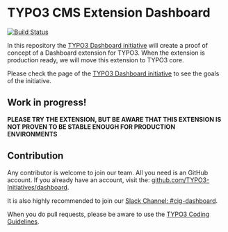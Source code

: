 # TYPO3 CMS Extension Dashboard
[![Build Status](https://travis-ci.org/TYPO3-Initiatives/dashboard.svg?branch=master)](https://travis-ci.org/TYPO3-Initiatives/dashboard)

In this repository the [TYPO3 Dashboard initiative](https://typo3.org/community/teams/typo3-development/initiatives/typo3-dashboard-initiative/) will create a proof of concept of a Dashboard extension for TYPO3. When the extension is production ready, we will move this extension to TYPO3 core.

Please check the page of the [TYPO3 Dashboard initiative](https://typo3.org/community/teams/typo3-development/initiatives/typo3-dashboard-initiative/) to see the goals of the initiative.


## Work in progress!

**PLEASE TRY THE EXTENSION, BUT BE AWARE THAT THIS EXTENSION IS NOT PROVEN TO BE STABLE ENOUGH FOR PRODUCTION ENVIRONMENTS**

## Contribution

Any contributor is welcome to join our team. All you need is an GitHub account.
If you already have an account, visit the: [github.com/TYPO3-Initiatives/dashboard](https://github.com/TYPO3-Initiatives/dashboard).

It is also highly recommended to join our [Slack Channel: #cig-dashboard](https://typo3.slack.com/archives/cig-dashboard).

When you do pull requests, please be aware to use the [TYPO3 Coding Guidelines](https://docs.typo3.org/m/typo3/guide-contributionworkflow/master/en-us/Appendix/Cgl.html).
